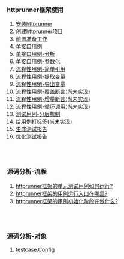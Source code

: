 
&nbsp;  
### httprunner框架使用

01. [安装httprunner](https://github.com/httprunner/httprunner/blob/master/docs/installation.md)  
02. [创建httprunner项目](https://github.com/httprunner/httprunner/blob/master/docs/user/scaffold.md)  
03. [前置准备工作](docs/Prepare.md)
04. [单接口用例](docs/SingleCase.md)
05. [单接口用例-分析](docs/SingleCaseSummary.md)
06. [单接口用例-参数化](docs/ParameterCase.md)
07. [流程性用例-简单引用](docs/WorkflowCaseRef.md)
08. [流程性用例-提取变量](docs/WorkflowCaseExtract.md)
09. [流程性用例-导出变量](docs/WorkflowCaseExport.md)
10. [流程性用例-覆盖断言(尚未实现)](docs/WorkflowCaseExport.md)
11. [流程性用例-增量断言(尚未实现)](docs/WorkflowCaseExport.md)
11. [流程性用例-循环调用(尚未实现)](docs/WorkflowCaseExport.md)
12. [测试用例-分层机制](docs/LayerCase.md)
13. [给用例打标签(尚未实现)](docs/TagCase.md)
14. [生成测试报告]()
15. [优化测试报告]()


&nbsp;  
&nbsp;  
### 源码分析-流程
1. [httprunner框架的单元测试用例如何运行?](docs/RunUnittestCase.md)  
2. [httprunner框架的用例运行入口在哪里?](docs/EntryPoint.md)
3. [httprunner框架的用例初始化阶段在做什么?](docs/WhatToDoWhenInit.md)  



&nbsp;  
&nbsp;  
### 源码分析-对象
1. [testcase.Config](docs/ConfigObject.md)

